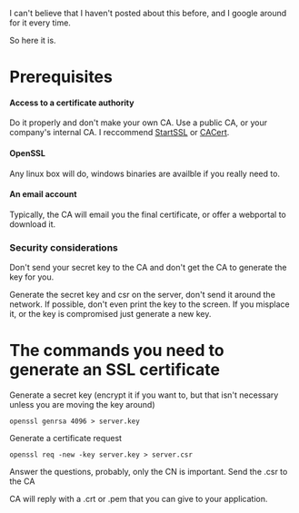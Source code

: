 I can't believe that I haven't posted about this before, and I google around
for it every time.

So here it is.

# Prerequisites

#### Access to a certificate authority

Do it properly and don't make your own CA. Use a public CA, or your company's
internal CA. I reccommend [StartSSL](http://www.startssl.org/) or
[CACert](http://www.cacert.org/).

#### OpenSSL

Any linux box will do, windows binaries are availble if you really need to.

#### An email account

Typically, the CA will email you the final certificate, or offer a webportal
to download it.

### Security considerations

Don't send your secret key to the CA and don't get the CA to generate the key
for you.

Generate the secret key and csr on the server, don't send it around the
network. If possible, don't even print the key to the screen. If you misplace
it, or the key is compromised just generate a new key.

# The commands you need to generate an SSL certificate

Generate a secret key (encrypt it if you want to, but that isn't necessary
unless you are moving the key around)

    openssl genrsa 4096 > server.key

Generate a certificate request

    openssl req -new -key server.key > server.csr

Answer the questions, probably, only the CN is important. Send the .csr to the
CA

CA will reply with a .crt or .pem that you can give to your application.